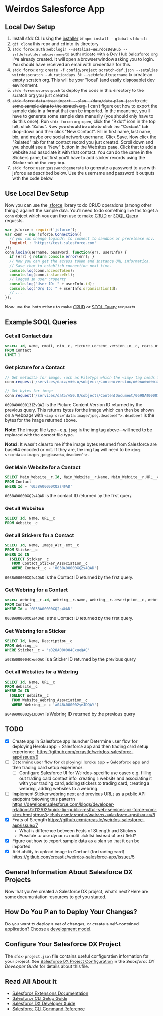 # Weirdos Salesforce App

## Local Dev Setup

1. Install sfdx CLI using the [installer](https://developer.salesforce.com/tools/sfdxcli) or `npm install --global sfdx-cli`
1. `git clone` this repo and `cd` into its directory
1. `sfdx force:auth:web:login --setalias=WeirdosDevHub --setdefaultdevhubusername` to authenticate with a Dev Hub Salesforce org I've already created. It will open a browser window asking you to login. You should have received an email with credentials for this.
1. `sfdx force:org:create -f config/project-scratch-def.json --setalias weirdosscratch --durationdays 30 --setdefaultusername` to create an empty scratch org. This will be your "local" (and easily disposable) dev environment.
1. `sfdx force:source:push` to deploy the code in this directory to the scratch org you just created.
1. ~~`sfdx force:data:tree:import --plan ./data/data-plan.json` to add some sample data to the scratch org.~~ I can't figure out how to export the sample data in a format that can be imported. In the meantime, you'll have to generate some sample data manually (you should only have to do this once). Run `sfdx force:org:open`, click the "9 dot" icon in the top left, click "Sales". Now you should be able to click the "Contact" tab drop-down and then click "New Contact". Fill in first name, last name, bio, and maybe one social network username. Click Save. Now click the "Related" tab for that contact record you just created. Scroll down and you should see a "New" button in the Websites pane. Click that to add a website and associate it with that contact. You can do the same in the Stickers pane, but first you'll have to add sticker records using the Sticker tab at the very top.
1. `sfdx force:user:password:generate` to generate a password to use with jsforce as described below. Use the username and password it outputs with the code below.

## Use Local Dev Setup

Now you can use the [jsforce](https://jsforce.github.io) library to do CRUD operations (among other things) against the sample data. You'll need to do something like ths to get a `conn` object which you can then use to make [CRUD](https://jsforce.github.io/document/#crud) or [SOQL Query](https://jsforce.github.io/document/#query) requests.

```javascript
var jsforce = require('jsforce');
var conn = new jsforce.Connection({
  // you can change loginUrl to connect to sandbox or prerelease env.
  loginUrl : 'https://test.salesforce.com'
});
conn.login(username, password, function(err, userInfo) {
  if (err) { return console.error(err); }
  // Now you can get the access token and instance URL information.
  // Save them to establish connection next time.
  console.log(conn.accessToken);
  console.log(conn.instanceUrl);
  // logged in user property
  console.log("User ID: " + userInfo.id);
  console.log("Org ID: " + userInfo.organizationId);
  // ...
});
```

Now use the instructions to make [CRUD](https://jsforce.github.io/document/#crud) or [SOQL Query](https://jsforce.github.io/document/#query) requests.

## Example SOQL Queries

### Get all Contact data

```sql
SELECT Id, Name, Email, Bio__c, Picture_Content_Version_ID__c, Feats_of_Strength__c, Main_Website__c, Twitter_Username__c, Facebook_Username__c, Instagram_Username__c, GitHub_Username__c, LinkedIn_Username__c, CodePen_Username__c
FROM Contact
LIMIT 1
```

### Get picture for a Contact

```javascript
// Get metadata for image, such as FileType which the <img> tag needs to display the image
conn.request('/services/data/v50.0/sobjects/ContentVersion/0698A00000131ZvQAI')

// Get bytes for image
conn.request('/services/data/v50.0/sobjects/ContentDocument/0698A00000131ZvQAI/VersionData')
```

`0698A00000131ZvQAI` is the Picture Content Version ID returned by the previous query. This returns bytes for the image which can then be shown on a webpage with `<img src="data:image/jpeg,deadbeef">`. `deadbeef` is the bytes for the image returned above.

**Note**: The image file type--e.g. `jpeg` in the img tag above--will need to be replaced with the correct file type.

**Note2**: It wasn't clear to me if the image bytes returned from Salesforce are base64 encoded or not. If they are, the img tag will need to be `<img src="data:image/jpeg;base64,deadbeef">`.

### Get Main Website for a Contact

```sql
SELECT Main_Website__r.Id, Main_Website__r.Name, Main_Website__r.URL__c
FROM Contact
WHERE Id = '0038A00000XQ2s4QAD'
```

`0038A00000XQ2s4QAD` is the contact ID returned by the first query.

### Get all Websites

```sql
SELECT Id, Name, URL__c
FROM Website__c
```

### Get all Stickers for a Contact

```sql
SELECT Id, Name, Image_Alt_Text__c
FROM Sticker__c
WHERE Id IN
  (SELECT Sticker__c
   FROM Contact_Sticker_Association__c
   WHERE Contact__c = '0038A00000XQ2s4QAD')
```

`0038A00000XQ2s4QAD` is the Contact ID returned by the first query.

### Get Webring for a Contact

```sql
SELECT Webring__r.Id, Webring__r.Name, Webring__r.Description__c, Webring__r.Sticker__c
FROM Contact
WHERE Id = '0038A00000XQ2s4QAD'
```

`0038A00000XQ2s4QAD` is the Contact ID returned by the first query.

### Get Webring for a Sticker

```sql
SELECT Id, Name, Description__c
FROM Webring__c
WHERE Sticker__c = 'a028A000004CxueQAC'
```

`a028A000004CxueQAC` is a Sticker ID returned by the previous query

### Get all Websites for a Webring

```sql
SELECT Id, Name, URL__c
FROM Website__c
WHERE Id IN
  (SELECT Website__c
   FROM Website_Webring_Association__c
   WHERE Webring__c = 'a048A000002yeJDQAY')
```

`a048A000002yeJDQAY` is Webring ID returned by the previous query

## TODO

- [x] Create app in Salesforce app launcher Determine user flow for deploying Heroku app + Salesforce app and then trading card setup experience. https://github.com/crcastle/weirdos-salesforce-app/issues/6
- [ ] Determine user flow for deploying Heroku app + Salesforce app and then trading card setup experience.
  - [ ] Configure Salesforce UI for Weirdos-specific use cases e.g. filling out trading card contact info, creating a website and associating it with your trading card, adding stickers to trading card, creating a webring, adding websites to a webring. 
- [ ] Implement Sticker webring next and previous URLs as a public API endpoint following this patterrn https://developer.salesforce.com/blogs/developer-relations/2012/02/quick-tip-public-restful-web-services-on-force-com-sites.html https://github.com/crcastle/weirdos-salesforce-app/issues/8
- [x] Feats of Strength https://github.com/crcastle/weirdos-salesforce-app/issues/7
  - What is difference between Feats of Strength and Stickers
  - Possible to use dynamic multi picklist instead of text field?
- [x] Figure out how to export sample data as a plan so that it can be imported
- [x] Add ability to upload image to Contact (for trading card) https://github.com/crcastle/weirdos-salesforce-app/issues/5

## General Information About Salesforce DX Projects

Now that you’ve created a Salesforce DX project, what’s next? Here are some documentation resources to get you started.

## How Do You Plan to Deploy Your Changes?

Do you want to deploy a set of changes, or create a self-contained application? Choose a [development model](https://developer.salesforce.com/tools/vscode/en/user-guide/development-models).

## Configure Your Salesforce DX Project

The `sfdx-project.json` file contains useful configuration information for your project. See [Salesforce DX Project Configuration](https://developer.salesforce.com/docs/atlas.en-us.sfdx_dev.meta/sfdx_dev/sfdx_dev_ws_config.htm) in the _Salesforce DX Developer Guide_ for details about this file.

## Read All About It

- [Salesforce Extensions Documentation](https://developer.salesforce.com/tools/vscode/)
- [Salesforce CLI Setup Guide](https://developer.salesforce.com/docs/atlas.en-us.sfdx_setup.meta/sfdx_setup/sfdx_setup_intro.htm)
- [Salesforce DX Developer Guide](https://developer.salesforce.com/docs/atlas.en-us.sfdx_dev.meta/sfdx_dev/sfdx_dev_intro.htm)
- [Salesforce CLI Command Reference](https://developer.salesforce.com/docs/atlas.en-us.sfdx_cli_reference.meta/sfdx_cli_reference/cli_reference.htm)
